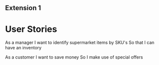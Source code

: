 ## Extension 1

# User Stories

As a manager
I want to identify supermarket items by SKU's
So that I can have an inventory

As a customer
I want to save money
So I make use of special offers